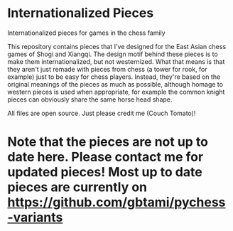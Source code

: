 # Internationalized Pieces
Internationalized pieces for games in the chess family

This repository contains pieces that I've designed for the East Asian chess games of Shogi and Xiangqi. The design motif behind these pieces is to make them internationalized, but not westernized. What that means is that they aren't just remade with pieces from chess (a tower for rook, for example) just to be easy for chess players. Instead, they're based on the original meanings of the pieces as much as possible, although homage to western pieces is used when appropriate, for example the common knight pieces can obviously share the same horse head shape.

All files are open source. Just please credit me (Couch Tomato)!

# Note that the pieces are not up to date here. Please contact me for updated pieces! Most up to date pieces are currently on https://github.com/gbtami/pychess-variants
